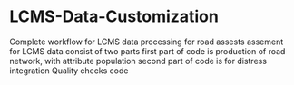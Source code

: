 # LCMS-Data-Customization
Complete workflow for LCMS data processing for road assests assement for LCMS data
consist of two parts
first part of code is production of road network, with attribute population
second part of code is for distress integration 
Quality checks code 